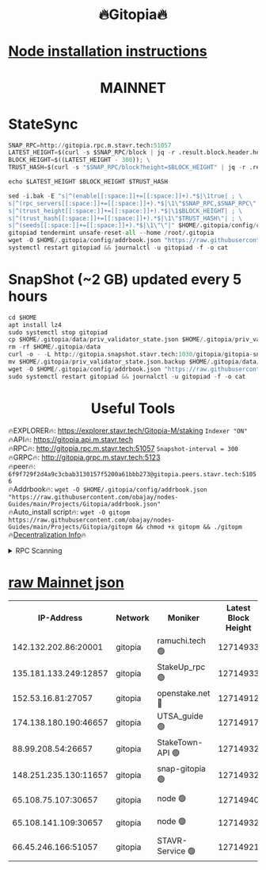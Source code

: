 <h1 align="center"> 🔥Gitopia🔥</h1>

[Node installation instructions](https://github.com/obajay/nodes-Guides/tree/main/Projects/Gitopia)
=

<h1 align="center"> MAINNET</h1>

# StateSync
```python
SNAP_RPC=http://gitopia.rpc.m.stavr.tech:51057
LATEST_HEIGHT=$(curl -s $SNAP_RPC/block | jq -r .result.block.header.height); \
BLOCK_HEIGHT=$((LATEST_HEIGHT - 300)); \
TRUST_HASH=$(curl -s "$SNAP_RPC/block?height=$BLOCK_HEIGHT" | jq -r .result.block_id.hash)

echo $LATEST_HEIGHT $BLOCK_HEIGHT $TRUST_HASH

sed -i.bak -E "s|^(enable[[:space:]]+=[[:space:]]+).*$|\1true| ; \
s|^(rpc_servers[[:space:]]+=[[:space:]]+).*$|\1\"$SNAP_RPC,$SNAP_RPC\"| ; \
s|^(trust_height[[:space:]]+=[[:space:]]+).*$|\1$BLOCK_HEIGHT| ; \
s|^(trust_hash[[:space:]]+=[[:space:]]+).*$|\1\"$TRUST_HASH\"| ; \
s|^(seeds[[:space:]]+=[[:space:]]+).*$|\1\"\"|" $HOME/.gitopia/config/config.toml
gitopiad tendermint unsafe-reset-all --home /root/.gitopia
wget -O $HOME/.gitopia/config/addrbook.json "https://raw.githubusercontent.com/obajay/nodes-Guides/main/Projects/Gitopia/addrbook.json"
systemctl restart gitopiad && journalctl -u gitopiad -f -o cat
```
# SnapShot (~2 GB) updated every 5 hours
```python
cd $HOME
apt install lz4
sudo systemctl stop gitopiad
cp $HOME/.gitopia/data/priv_validator_state.json $HOME/.gitopia/priv_validator_state.json.backup
rm -rf $HOME/.gitopia/data
curl -o - -L http://gitopia.snapshot.stavr.tech:1030/gitopia/gitopia-snap.tar.lz4 | lz4 -c -d - | tar -x -C $HOME/.gitopia --strip-components 2
mv $HOME/.gitopia/priv_validator_state.json.backup $HOME/.gitopia/data/priv_validator_state.json
wget -O $HOME/.gitopia/config/addrbook.json "https://raw.githubusercontent.com/obajay/nodes-Guides/main/Projects/Gitopia/addrbook.json"
sudo systemctl restart gitopiad && journalctl -u gitopiad -f -o cat
```
 <h1 align="center"> Useful Tools</h1>

🔥EXPLORER🔥:      https://explorer.stavr.tech/Gitopia-M/staking  `Indexer "ON"` \
🔥API🔥: 			 		 https://gitopia.api.m.stavr.tech \
🔥RPC🔥:           http://gitopia.rpc.m.stavr.tech:51057              `Snapshot-interval = 300` \
🔥GRPC🔥:          http://gitopia.grpc.m.stavr.tech:5123 \
🔥peer🔥:					 `6f9f729f2d4a9c3cbab3130157f5200a61bbb273@gitopia.peers.stavr.tech:51056` \
🔥Addrbook🔥:    ```wget -O $HOME/.gitopia/config/addrbook.json "https://raw.githubusercontent.com/obajay/nodes-Guides/main/Projects/Gitopia/addrbook.json"``` \
🔥Auto_install script🔥: ```wget -O gitopm https://raw.githubusercontent.com/obajay/nodes-Guides/main/Projects/Gitopia/gitopm && chmod +x gitopm && ./gitopm``` \
🔥[Decentralization Info](https://github.com/obajay/StateSync-snapshots/tree/main/Projects/Gitopia/Decentralization)🔥

<details>
<summary>RPC Scanning</summary>

<h2 align="center"> We scan nodes in real time every 4 hours. And we provide the final result of RPC endpoints.
We cannot influence the operation of these nodes in any way. </h2>


```python
If Voting Power is higher than 0 --> then the Node is a validator of the network and may be subject to attack and be a potential threat to the chain.
```
```python
We marked such validators with a red symbol
```

</details>

[raw Mainnet json](https://rpc-check.gitopm.stavr.tech/gitopm/rpc-gitopm-result.json)
=

<table><tr><th>IP-Address</th><th>Network</th><th>Moniker</th><th>Latest Block Height</th><th>Earliest Block Height</th><th>Catching Up</th><th>Tx Index</th><th>Voting Power</th><th>Scan Time</th></tr><tr><td>142.132.202.86:20001</td><td>gitopia</td><td>ramuchi.tech 🟢</td><td>12714933</td><td>6548337</td><td>False</td><td>on</td><td>0</td><td>2024-01-24T02:04:27.920879623UTC</td></tr><tr><td>135.181.133.249:12857</td><td>gitopia</td><td>StakeUp_rpc 🟢</td><td>12714933</td><td>8010001</td><td>False</td><td>on</td><td>0</td><td>2024-01-24T02:04:28.386316435UTC</td></tr><tr><td>152.53.16.81:27057</td><td>gitopia</td><td>openstake.net 🔴</td><td>12714912</td><td>10455001</td><td>False</td><td>off</td><td>26656</td><td>2024-01-24T02:03:54.251800985UTC</td></tr><tr><td>174.138.180.190:46657</td><td>gitopia</td><td>UTSA_guide 🟢</td><td>12714917</td><td>11194706</td><td>False</td><td>on</td><td>0</td><td>2024-01-24T02:04:03.229379274UTC</td></tr><tr><td>88.99.208.54:26657</td><td>gitopia</td><td>StakeTown-API 🟢</td><td>12714932</td><td>11362501</td><td>False</td><td>on</td><td>0</td><td>2024-01-24T02:04:27.199812937UTC</td></tr><tr><td>148.251.235.130:11657</td><td>gitopia</td><td>snap-gitopia 🟢</td><td>12714932</td><td>11730001</td><td>False</td><td>on</td><td>0</td><td>2024-01-24T02:04:27.571231703UTC</td></tr><tr><td>65.108.75.107:30657</td><td>gitopia</td><td>node 🟢</td><td>12714940</td><td>11907586</td><td>False</td><td>on</td><td>0</td><td>2024-01-24T02:04:39.213895421UTC</td></tr><tr><td>65.108.141.109:30657</td><td>gitopia</td><td>node 🟢</td><td>12714932</td><td>12299845</td><td>False</td><td>on</td><td>0</td><td>2024-01-24T02:04:26.873298567UTC</td></tr><tr><td>66.45.246.166:51057</td><td>gitopia</td><td>STAVR-Service 🟢</td><td>12714921</td><td>12709501</td><td>False</td><td>on</td><td>0</td><td>2024-01-24T02:04:09.975536125UTC</td></tr></table>
